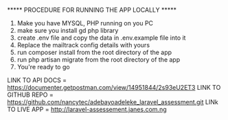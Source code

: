 ***** PROCEDURE FOR RUNNING THE APP LOCALLY *****
1. Make you have MYSQL, PHP running on you PC
2. make sure you install gd php library
3. create .env file and copy the data in .env.example file into it
4. Replace the mailtrack config details with yours
5. run composer install from the root directory of the app
6. run php artisan migrate from the root directory of the app
7. You're ready to go


LINK TO API DOCS = https://documenter.getpostman.com/view/14951844/2s93eU2ET3
LINK TO GITHUB REPO = https://github.com/nancytec/adebayoadeleke_laravel_assessment.git 
LINk TO LIVE APP = http://laravel-assessement.janes.com.ng
